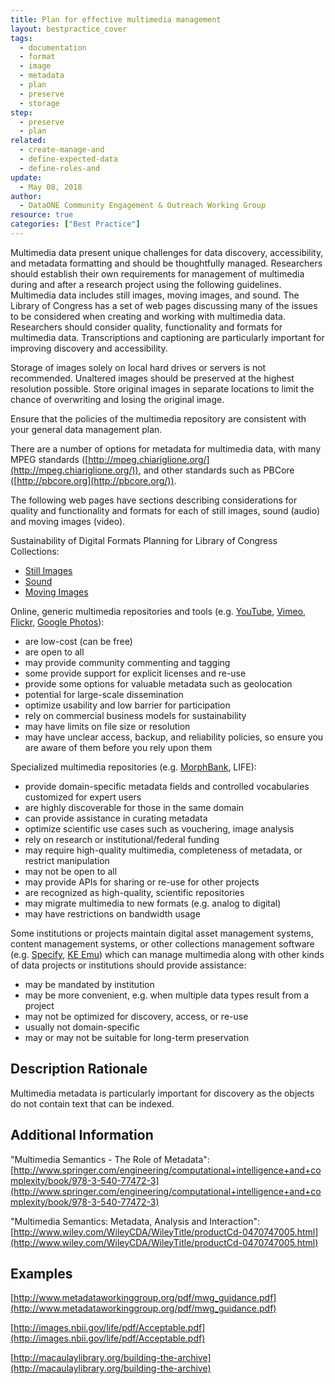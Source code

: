 ```yaml
---
title: Plan for effective multimedia management
layout: bestpractice_cover
tags:
  - documentation
  - format
  - image
  - metadata
  - plan
  - preserve
  - storage
step:
  - preserve
  - plan
related:
  - create-manage-and
  - define-expected-data
  - define-roles-and
update:
  - May 08, 2018
author:
  - DataONE Community Engagement & Outreach Working Group
resource: true
categories: ["Best Practice"]
---
```




Multimedia data present unique challenges for data discovery, accessibility, and metadata formatting and should be thoughtfully managed. Researchers should establish their own requirements for management of multimedia during and after a research project using the following guidelines. Multimedia data includes still images, moving images, and sound. The Library of Congress has a set of web pages discussing many of the issues to be considered when creating and working with multimedia data. Researchers should consider quality, functionality and formats for multimedia data. Transcriptions and captioning are particularly important for improving discovery and accessibility.

Storage of images solely on local hard drives or servers is not recommended. Unaltered images should be preserved at the highest resolution possible. Store original images in separate locations to limit the chance of overwriting and losing the original image.

Ensure that the policies of the multimedia repository are consistent with your general data management plan.

There are a number of options for metadata for multimedia data, with many MPEG standards ([http://mpeg.chiariglione.org/](http://mpeg.chiariglione.org/)), and other standards such as PBCore ([http://pbcore.org](http://pbcore.org/)).

The following web pages have sections describing considerations for quality and functionality and formats for each of still images, sound (audio) and moving images (video).

Sustainability of Digital Formats Planning for Library of Congress Collections:

- [Still Images](https://www.loc.gov/preservation/digital/formats/content/still.shtml)
- [Sound](https://www.loc.gov/preservation/digital/formats/content/sound.shtml)
- [Moving Images](https://www.loc.gov/preservation/digital/formats/content/video.shtml)

Online, generic multimedia repositories and tools (e.g. [YouTube](https://www.youtube.com), [Vimeo](https://vimeo.com), [Flickr](https://www.flickr.com), [Google Photos](https://photos.google.com)):

- are low-cost (can be free)
- are open to all
- may provide community commenting and tagging
- some provide support for explicit licenses and re-use
- provide some options for valuable metadata such as geolocation
- potential for large-scale dissemination
- optimize usability and low barrier for participation
- rely on commercial business models for sustainability
- may have limits on file size or resolution
- may have unclear access, backup, and reliability policies, so ensure you are aware of them before you rely upon them

Specialized multimedia repositories (e.g. [MorphBank](http://www.morphbank.net), LIFE):

- provide domain-specific metadata fields and controlled vocabularies customized for expert users
- are highly discoverable for those in the same domain
- can provide assistance in curating metadata
- optimize scientific use cases such as vouchering, image analysis
- rely on research or institutional/federal funding
- may require high-quality multimedia, completeness of metadata, or restrict manipulation
- may not be open to all
- may provide APIs for sharing or re-use for other projects
- are recognized as high-quality, scientific repositories
- may migrate multimedia to new formats (e.g. analog to digital)
- may have restrictions on bandwidth usage

Some institutions or projects maintain digital asset management systems, content management systems, or other collections management software (e.g. [Specify](http://www.sustain.specifysoftware.org), [KE Emu](https://alm.axiell.com/collections-management-solutions/technology/emu-collections-management/)) which can manage multimedia along with other kinds of data projects or institutions should provide assistance:

- may be mandated by institution
- may be more convenient, e.g. when multiple data types result from a project
- may not be optimized for discovery, access, or re-use
- usually not domain-specific
- may or may not be suitable for long-term preservation

## Description Rationale

Multimedia metadata is particularly important for discovery as the objects do not contain text that can be indexed.

## Additional Information

"Multimedia Semantics - The Role of Metadata": [http://www.springer.com/engineering/computational+intelligence+and+complexity/book/978-3-540-77472-3](http://www.springer.com/engineering/computational+intelligence+and+complexity/book/978-3-540-77472-3)

"Multimedia Semantics: Metadata, Analysis and Interaction": [http://www.wiley.com/WileyCDA/WileyTitle/productCd-0470747005.html](http://www.wiley.com/WileyCDA/WileyTitle/productCd-0470747005.html)

## Examples

[http://www.metadataworkinggroup.org/pdf/mwg_guidance.pdf](http://www.metadataworkinggroup.org/pdf/mwg_guidance.pdf)

[http://images.nbii.gov/life/pdf/Acceptable.pdf](http://images.nbii.gov/life/pdf/Acceptable.pdf)

[http://macaulaylibrary.org/building-the-archive](http://macaulaylibrary.org/building-the-archive)
